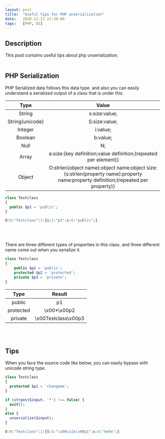 ```yaml
---
layout: post
title:  "Useful tips for PHP unserialization"
date:   2020-12-23 22:30:00
tags:   [PHP, OI]
---
```


## Description
This post contains useful tips about php unserialization.
</br>
</br>


## PHP Serialization
PHP Serialized data follows this data type. and also you can easily understand a serialized output of a class that is under this.

|      Type       |                            Value                             |
| :-------------: | :----------------------------------------------------------: |
|     String      |                        s:size:value;                         |
| String(unicode) |                        S:size:value;                         |
|     Integer     |                           i:value;                           |
|     Boolean     |                           b:value;                           |
|      Null       |                              N;                              |
|      Array      | a:size:{key definition;value definition;(repeated per element)} |
|     Object      | O:strlen(object name):object name:object size:{s:strlen(property name):property name:property definition;(repeated per property)} |
```php
class Testclass
{
  public $p1 = 'public';
}
```
```php
O:9:"Testclass":1:{s:2:"p1";s:6:"public";}
```
</br>
</br>


There are three different types of properties in this class. and three different name come out when you serialize it.
```php
class Testclass
{
    public $p1 = 'public';
    protected $p2 = 'protected';
    private $p3 = 'private';
}
```
|   Type    |       Result        |
| :-------: | :-----------------: |
|  public   |         p1          |
| protected |     \x00*\x00p2     |
|  private  | \x00Testclass\x00p3 |

</br>
</br>


## Tips
When you face the source code like below, you can easily bypass with unicode string type.

```php
class Testclass
{
  protected $p1 = 'changeme';
}

if (strpos($input, '*') !== false) {
  exit();
}
else {
  unserialize($input);
}
```
```php
O:9:"Testclass":1:{S:5:"\x00\x2a\x00p1";s:4:"hehe";}
```
